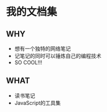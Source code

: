 # 我的文档集  

## WHY  

- 想有一个独特的网络笔记  
- 记笔记的同时可以锤炼自己的编程技术  
- SO COOL!!!  

## WHAT  

- 读书笔记  
- JavaScript的工具集